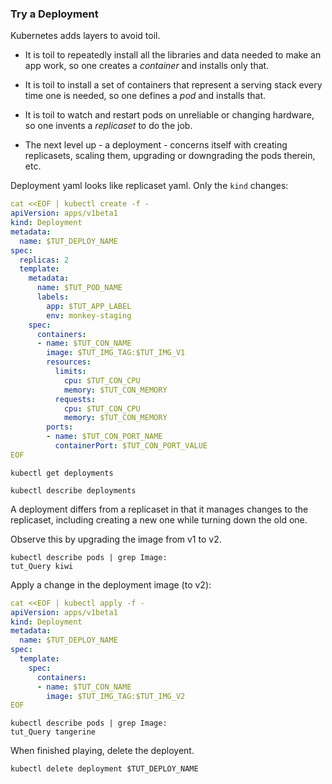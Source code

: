 ### Try a Deployment


[Deployment]: https://kubernetes.io/docs/concepts/workloads/controllers/deployment
[ServiceSpec]: https://kubernetes.io/docs/api-reference/v1.7/#service-v1-core


Kubernetes adds layers to avoid toil.

* It is toil to repeatedly install all the libraries
  and data needed to make an app work, so one creates a
  _container_ and installs only that.

* It is toil to install a set of containers that
  represent a serving stack every time one is needed,
  so one defines a _pod_ and installs that.

* It is toil to watch and restart pods on unreliable or
  changing hardware, so one invents a _replicaset_ to
  do the job.

* The next level up - a deployment - concerns itself
  with creating replicasets, scaling them, upgrading or
  downgrading the pods therein, etc.

Deployment yaml looks like replicaset yaml.
Only the `kind` changes:

<!-- @createDeployment -->
```yaml
cat <<EOF | kubectl create -f -
apiVersion: apps/v1beta1
kind: Deployment
metadata:
  name: $TUT_DEPLOY_NAME
spec:
  replicas: 2
  template:
    metadata:
      name: $TUT_POD_NAME
      labels:
        app: $TUT_APP_LABEL
        env: monkey-staging
    spec:
      containers:
      - name: $TUT_CON_NAME
        image: $TUT_IMG_TAG:$TUT_IMG_V1
        resources:
          limits:
            cpu: $TUT_CON_CPU
            memory: $TUT_CON_MEMORY
          requests:
            cpu: $TUT_CON_CPU
            memory: $TUT_CON_MEMORY
        ports:
        - name: $TUT_CON_PORT_NAME
          containerPort: $TUT_CON_PORT_VALUE
EOF
```


<!-- @getDeployments -->
```
kubectl get deployments
```

<!-- @desribeDeployments -->
```
kubectl describe deployments
```

A deployment differs from a replicaset in that it
manages changes to the replicaset, including creating a
new one while turning down the old one.

Observe this by upgrading the image from v1 to v2.

<!-- @confirmCurrentImageVersion -->
```
kubectl describe pods | grep Image:
tut_Query kiwi
```

Apply a change in the deployment image (to v2):

<!-- @applyUpgrade -->
```yaml
cat <<EOF | kubectl apply -f -
apiVersion: apps/v1beta1
kind: Deployment
metadata:
  name: $TUT_DEPLOY_NAME
spec:
  template:
    spec:
      containers:
      - name: $TUT_CON_NAME
        image: $TUT_IMG_TAG:$TUT_IMG_V2
EOF
```

<!-- @checkImageVersion -->
```
kubectl describe pods | grep Image:
tut_Query tangerine
```

When finished playing, delete the deployent.
<!-- @deleteDeployment -->
```
kubectl delete deployment $TUT_DEPLOY_NAME
```
